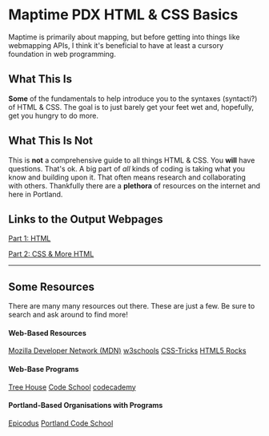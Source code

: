 # Maptime PDX HTML & CSS Basics

Maptime is primarily about mapping, but before getting into things like webmapping APIs, I think it's beneficial to have at least a cursory foundation in web programming.

## What This __Is__

__Some__ of the fundamentals to help introduce you to the syntaxes (syntacti?) of HTML & CSS. The goal is to just barely get your feet wet and, hopefully, get you hungry to do more.

## What This __Is Not__

This is __not__ a comprehensive guide to all things HTML & CSS. You __will__ have questions. That's ok. A big part of _all_ kinds of coding is taking what you know and building upon it. That often means research and collaborating with others. Thankfully there are a __plethora__ of resources on the internet and here in Portland.

## Links to the Output Webpages

[Part 1: HTML](http://mattsayler.github.io/HTML_CSS_Basics/Part1/index.html)

[Part 2: CSS & More HTML](http://mattsayler.github.io/HTML_CSS_Basics/Part2/index.html)

---

## Some Resources

There are many many resources out there. These are just a few. Be sure to search and ask around to find more!

#### Web-Based Resources

[Mozilla Developer Network (MDN)](https://developer.mozilla.org/en-US/)
[w3schools](http://www.w3schools.com/)
[CSS-Tricks](http://css-tricks.com/)
[HTML5 Rocks](http://www.html5rocks.com/en/)

#### Web-Base Programs
[Tree House](http://teamtreehouse.com/)
[Code School](https://www.codeschool.com)
[codecademy](www.codecademy.com)

#### Portland-Based Organisations with Programs

[Epicodus](https://www.epicodus.com/)
[Portland Code School](http://www.portlandcodeschool.com/)
